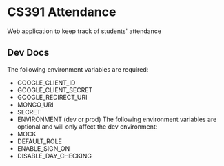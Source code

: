 # CS391 Attendance

Web application to keep track of students' attendance

## Dev Docs

The following environment variables are required:
- GOOGLE_CLIENT_ID
- GOOGLE_CLIENT_SECRET
- GOOGLE_REDIRECT_URI
- MONGO_URI
- SECRET
- ENVIRONMENT (dev or prod)
The following environment variables are optional and will only affect the dev environment:
- MOCK
- DEFAULT_ROLE
- ENABLE_SIGN_ON
- DISABLE_DAY_CHECKING
